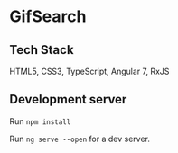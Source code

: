 # GifSearch

## Tech Stack
HTML5, CSS3, TypeScript, Angular 7, RxJS

## Development server

Run `npm install`

Run `ng serve --open` for a dev server.

